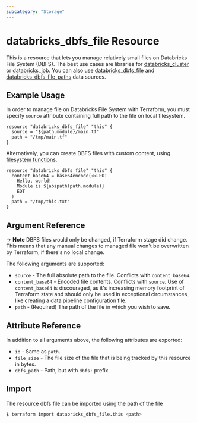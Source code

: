 ```yaml
---
subcategory: "Storage"
---
```

# databricks_dbfs_file Resource

This is a resource that lets you manage relatively small files on Databricks File System (DBFS). The best use cases are libraries for [databricks_cluster](cluster.md) or [databricks_job](job.md). You can also use [databricks_dbfs_file](../data-sources/dbfs_file.md) and [databricks_dbfs_file_paths](../data-sources/dbfs_file_paths.md) data sources.

## Example Usage

In order to manage file on Databricks File System with Terraform, you must specify `source` attribute containing full path to the file on local filesystem.

```hcl
resource "databricks_dbfs_file" "this" {
  source = "${path.module}/main.tf"
  path = "/tmp/main.tf"
}
```

Alternatively, you can create DBFS files with custom content, using [filesystem functions](https://www.terraform.io/docs/language/functions/templatefile.html).

```hcl
resource "databricks_dbfs_file" "this" {
  content_base64 = base64encode(<<-EOT
    Hello, world!
    Module is ${abspath(path.module)}
    EOT
  )
  path = "/tmp/this.txt"
}
```

## Argument Reference

-> **Note** DBFS files would only be changed, if Terraform stage did change. This means that any manual changes to managed file won't be overwritten by Terraform, if there's no local change. 

The following arguments are supported:

* `source` - The full absolute path to the file. Conflicts with `content_base64`.
* `content_base64` - Encoded file contents. Conflicts with `source`. Use of `content_base64` is discouraged, as it's increasing memory footprint of Terraform state and should only be used in exceptional circumstances, like creating a data pipeline configuration file.
* `path` - (Required) The path of the file in which you wish to save.

## Attribute Reference

In addition to all arguments above, the following attributes are exported:

* `id` - Same as `path`.
* `file_size` - The file size of the file that is being tracked by this resource in bytes.
* `dbfs_path` - Path, but with `dbfs:` prefix


## Import

The resource dbfs file can be imported using the path of the file

```bash
$ terraform import databricks_dbfs_file.this <path>
```

